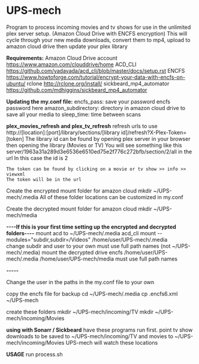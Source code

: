 # UPS-mech
Program to process incoming movies and tv shows for use in the unlimited plex server setup.  (Amazon Cloud Drive with ENCFS encryption)
This will cycle through your new media downloads, convert them to mp4, upload to amazon cloud drive then update your plex library

<b>Requirements:</b>
Amazon Cloud Drive account https://www.amazon.com/clouddrive/home
ACD_CLI https://github.com/yadayada/acd_cli/blob/master/docs/setup.rst
ENCFS https://www.howtoforge.com/tutorial/encrypt-your-data-with-encfs-on-ubuntu/
rclone http://rclone.org/install/
sickbeard_mp4_automator https://github.com/mdhiggins/sickbeard_mp4_automator

<b>Updating the my.conf file:</b>
encfs_pass: save your password encfs password here
amazon_subdirectory: directory in amazon cloud drive to save all your media to
sleep_time:  time between scans

<b>plex_movies_refresh and plex_tv_refresh</b>
  refresh urls to use
  http://[location]:[port]/library/sections/[library id]/refresh?X-Plex-Token=[token]
    The library id can be found by opening plex server in your browser then opening the library (Movies or TV)
    You will see something like this server/1963a31a289d3e6536e6510ed75e2f776c272bfb/section/2/all in the url
    In this case the id is 2
    
    The token can be found by clicking on a movie or tv show >> info >> viewxml
    The token will be in the url

Create the encrypted mount folder for amazon cloud
  mkdir ~/UPS-mech/.media 
  All of these folder locations can be customized in my.conf
  
Create the decrypted mount folder for amazon cloud
  mkdir ~/UPS-mech/media
  
<b>----If this is your first time setting up the encrypted and decrypted folders----</b>
mount acd to ~/UPS-mech/.media
  acd_cli mount --modules="subdir,subdir=/Videos" /home/user/UPS-mech/.media  
    change subdir and user to your own
    must use full path names (not ~/UPS-mech/.media)
mount the decrypted drive
  encfs /home/user/UPS-mech/.media /home/user/UPS-mech/media
    must use full path names
    
<b>-----</b>

Change the user in the paths in the my.conf file to your own

copy the encfs file for backup
  cd ~/UPS-mech/.media
  cp .encfs6.xml ~/UPS-mech
  
create these folders 
  mkdir ~/UPS-mech/incoming/TV
  mkdir ~/UPS-mech/incoming/Movies
  
<b>using with Sonarr / Sickbeard</b>
have these programs run first.
point tv show downloads to be saved to ~/UPS-mech/incoming/TV
and movies to ~/UPS-mech/incoming/Movies
UPS-mech will watch these locations

<b>USAGE</b>
run process.sh 



